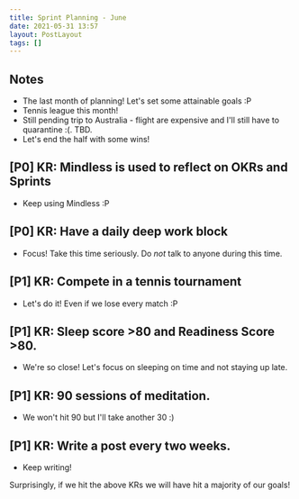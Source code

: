 ```yaml
---
title: Sprint Planning - June
date: 2021-05-31 13:57
layout: PostLayout
tags: []
---
```


## Notes
* The last month of planning! Let's set some attainable goals :P
* Tennis league this month!
* Still pending trip to Australia - flight are expensive and I'll still have to quarantine :(. TBD.
* Let's end the half with some wins!

## [P0] KR: Mindless is used to reflect on OKRs and Sprints
* Keep using Mindless :P

## [P0] KR: Have a daily deep work block
* Focus! Take this time seriously. Do *not* talk to anyone during this time.

## [P1] KR: Compete in a tennis tournament
* Let's do it! Even if we lose every match :P

## [P1] KR: Sleep score >80 and Readiness Score >80.
* We're so close! Let's focus on sleeping on time and not staying up late.

## [P1] KR: 90 sessions of meditation.
* We won't hit 90 but I'll take another 30 :)

## [P1] KR: Write a post every two weeks.
* Keep writing!

Surprisingly, if we hit the above KRs we will have hit a majority of our goals!
